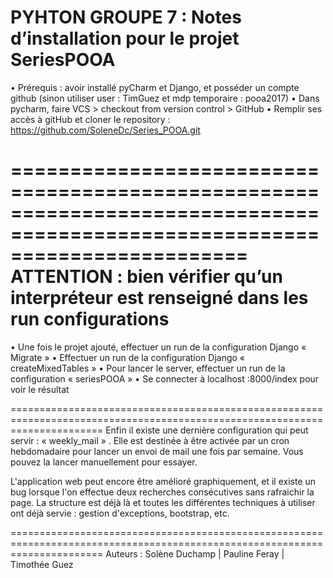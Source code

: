 PYHTON GROUPE 7 : Notes d’installation pour le projet SeriesPOOA
============================================================================================================================

•	Prérequis : avoir installé pyCharm et Django, et posséder un compte github (sinon utiliser user : TimGuez et mdp temporaire : pooa2017)
•	Dans pycharm, faire VCS > checkout from version control > GitHub
•	Remplir ses accès à gitHub et cloner le repository : https://github.com/SoleneDc/Series_POOA.git

============================================================================================================================
ATTENTION : bien vérifier qu’un interpréteur est renseigné dans les run configurations
============================================================================================================================

•	Une fois le projet ajouté, effectuer un run de la configuration Django « Migrate »
•	Effectuer un run de la configuration Django « createMixedTables »
•	Pour lancer le server, effectuer un run de la configuration « seriesPOOA »
•	Se connecter à localhost :8000/index pour voir le résultat


============================================================================================================================
Enfin il existe une dernière configuration qui peut servir : « weekly_mail » .
Elle est destinée à être activée par un cron hebdomadaire pour lancer un envoi de mail une fois par semaine.
Vous pouvez la lancer manuellement pour essayer.

L'application web peut encore être amélioré graphiquement, et il existe un bug lorsque l'on effectue deux recherches consécutives sans rafraichir la page.
La structure est déjà là et toutes les différentes techniques à utiliser ont déjà servie : gestion d'exceptions, bootstrap, etc.

============================================================================================================================
Auteurs : Solène Duchamp | Pauline Feray | Timothée Guez
